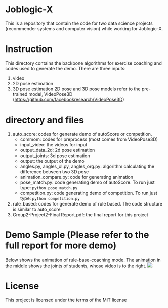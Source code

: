 # Joblogic-X
This is a repository that contain the code for two data science projects (recommender systems and computer vision) while working for Joblogic-X.

# Instruction 
This directory contains the backbone algorithms for exercise coaching and codes used to generate the demo. There are three inputs:
1. video
2. 2D pose estimation 
3. 3D pose estimation
2D pose and 3D pose models refer to the pre-trained model, VideoPose3D (https://github.com/facebookresearch/VideoPose3D)

# directory and files
1. auto_score: codes for generate demo of autoScore or competition. 
    + commom: codes for preprocess (most comes from VideoPose3D)
    + input_video: the videos for input
    + output_data_2d: 2d pose estimation 
    + output_joints: 3d pose estimation
    + output: the output of the demo
    + angles.py, angles_ol.py, angles_org.py: algorithm calculating the difference between two 3D pose 
    + animation_compare.py: code for generating animation
    + pose_match.py: code generating demo of autoScore. To run just type: `python pose_match.py`
    + competition.py: code generating demo of competition. To run just type: `python competition.py`
2. rule_based: codes for generate demo of rule based. The code structure is similar to auto_score
3. Group2-Project2-Final Report.pdf: the final report for this project
# Demo Sample (Please refer to the full report for more demo)
Below shows the animation of rule-base-coaching mode. The animation in the middle shows the joints of students, whose video is to the right. 
![](https://github.com/miaowu128/Joblogic-X/blob/23ab2cee6f7c661902f6bae447e9222a7f8c7081/gif_demo/gifs/test3.gif)

# License
This project is licensed under the terms of the MIT license

